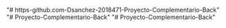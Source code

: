 "# https-github.com-Dsanchez-2018471-Proyecto-Complementario-Back" 
"# Proyecto-Complementario-Back" 
"# Proyecto-Complementario-Back" 
